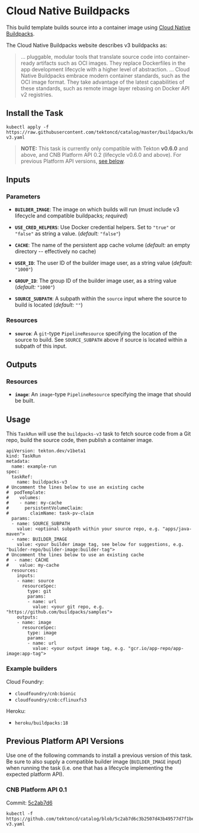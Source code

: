 # Cloud Native Buildpacks

This build template builds source into a container image using [Cloud Native
Buildpacks](https://buildpacks.io).

The Cloud Native Buildpacks website describes v3 buildpacks as:

> ... pluggable, modular tools that translate source code into container-ready
> artifacts such as OCI images. They replace Dockerfiles in the app development
> lifecycle with a higher level of abstraction. ...  Cloud Native Buildpacks
> embrace modern container standards, such as the OCI image format. They take
> advantage of the latest capabilities of these standards, such as remote image
> layer rebasing on Docker API v2 registries.

## Install the Task

```
kubectl apply -f https://raw.githubusercontent.com/tektoncd/catalog/master/buildpacks/buildpacks-v3.yaml
```

> **NOTE:** This task is currently only compatible with Tekton **v0.6.0** and above, and CNB Platform API 0.2 (lifecycle v0.6.0 and above). For previous Platform API versions, [see below](#previous-platform-api-versions).

## Inputs

### Parameters

* **`BUILDER_IMAGE`**: The image on which builds will run (must include v3 lifecycle and compatible buildpacks; _required_)

* **`USE_CRED_HELPERS`**: Use Docker credential helpers. Set to `"true"` or
  `"false"` as string a value. (_default:_ `"false"`)

* **`CACHE`**: The name of the persistent app cache volume (_default:_ an empty
  directory -- effectively no cache)

* **`USER_ID`**: The user ID of the builder image user, as a string value (_default:_ `"1000"`)

* **`GROUP_ID`**: The group ID of the builder image user, as a string value (_default:_ `"1000"`)

* **`SOURCE_SUBPATH`**: A subpath within the `source` input where the source to build is located (_default:_ `""`)

### Resources

* **`source`**: A `git`-type `PipelineResource` specifying the location of the
  source to build. See `SOURCE_SUBPATH` above if source is located within a subpath of this input.

## Outputs

### Resources

* **`image`**: An `image`-type `PipelineResource` specifying the image that should
  be built.

## Usage

This `TaskRun` will use the `buildpacks-v3` task to fetch source code from a Git repo, build the source code, then publish a container image.

```
apiVersion: tekton.dev/v1beta1
kind: TaskRun
metadata:
  name: example-run
spec:
  taskRef:
    name: buildpacks-v3
# Uncomment the lines below to use an existing cache
#  podTemplate:
#    volumes:
#    - name: my-cache
#      persistentVolumeClaim:
#        claimName: task-pv-claim
  params:
  - name: SOURCE_SUBPATH
    value: <optional subpath within your source repo, e.g. "apps/java-maven">
  - name: BUILDER_IMAGE
    value: <your builder image tag, see below for suggestions, e.g. "builder-repo/builder-image:builder-tag">
# Uncomment the lines below to use an existing cache
#  - name: CACHE
#    value: my-cache
  resources:
    inputs:
    - name: source
      resourceSpec:
        type: git
        params:
        - name: url
          value: <your git repo, e.g. "https://github.com/buildpacks/samples">
    outputs:
    - name: image
      resourceSpec:
        type: image
        params:
        - name: url
          value: <your output image tag, e.g. "gcr.io/app-repo/app-image:app-tag">
```

### Example builders

Cloud Foundry:
 - `cloudfoundry/cnb:bionic`
 - `cloudfoundry/cnb:cflinuxfs3`

Heroku:
 - `heroku/buildpacks:18`

## Previous Platform API Versions

Use one of the following commands to install a previous version of this task. Be sure to also supply a compatible builder image (`BUILDER_IMAGE` input) when running the task (i.e. one that has a lifecycle implementing the expected platform API).

### CNB Platform API 0.1

Commit: [5c2ab7d6](https://github.com/tektoncd/catalog/tree/5c2ab7d6c3b2507d43b49577d7f1bee9c49ed8ab/buildpacks#inputs)

```
kubectl -f https://github.com/tektoncd/catalog/blob/5c2ab7d6c3b2507d43b49577d7f1bee9c49ed8ab/buildpacks/buildpacks-v3.yaml
```
